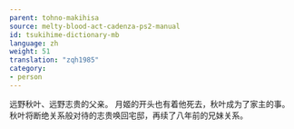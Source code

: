 ```yaml
---
parent: tohno-makihisa
source: melty-blood-act-cadenza-ps2-manual
id: tsukihime-dictionary-mb
language: zh
weight: 51
translation: "zqh1985"
category:
- person
---
```


远野秋叶、远野志贵的父亲。
月姬的开头也有着他死去，秋叶成为了家主的事。秋叶将断绝关系般对待的志贵唤回宅邸，再续了八年前的兄妹关系。
